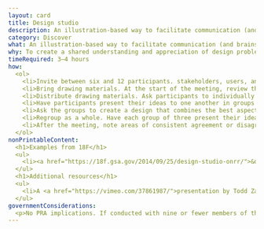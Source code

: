 ```yaml
---
layout: card
title: Design studio
description: An illustration-based way to facilitate communication (and brainstorming) between a project team and stakeholders.
category: Discover
what: An illustration-based way to facilitate communication (and brainstorming) between a project team and stakeholders.
why: To create a shared understanding and appreciation of design problems confronting the project team.
timeRequired: 3–4 hours
how:
  <ol>
    <li>Invite between six and 12 participants. stakeholders, users, and team members who need to build a shared understanding. Before the meeting, share applicable research, <a href="/personas">users personas</a> (unless users will be present), and the design prompt for the exercise.</li>
    <li>Bring drawing materials. At the start of the meeting, review the design prompt and research you shared.</li>
    <li>Distribute drawing materials. Ask participants to individually sketch concepts that address the prompt. Remind them that anyone can draw and artistic accuracy is not the goal of the exercise. 15–20 minutes.</li>
    <li>Have participants present their ideas to one another in groups of three and solicit critiques.</li>
    <li>Ask the groups to create a design that combines the best aspects of members&rsquo; individual contributions.</li>
    <li>Regroup as a whole. Have each group of three present their ideas to everyone. Discuss.</li>
    <li>After the meeting, note areas of consistent agreement or disagreement. Incorporate areas of consensus into design recommendations and areas of contention into a research plan.</li>
  </ol>
nonPrintableContent:
  <h1>Examples from 18F</h1>
  <ul>
    <li><a href="https://18f.gsa.gov/2014/09/25/design-studio-onrr/">&quot;User-centered design at 18F&colon; a design studio for natural resource revenues&quot;</a> Chris Cairns , Michelle Hertzfeld , Nick Bristow.</li>
  </ul>
  <h1>Additional resources</h1>
  <ul>
    <li>A <a href="https://vimeo.com/37861987/">presentation by Todd Zaki Warfel</a> explaining what a design studio is. Todd Zaki Warfel.</li>
  </ul>
governmentConsiderations:
  <p>No PRA implications. If conducted with nine or fewer members of the public, the PRA does not apply, 5 CFR 1320.5(c)4. If participants are employees, the PRA does not apply.</p>
---
```

